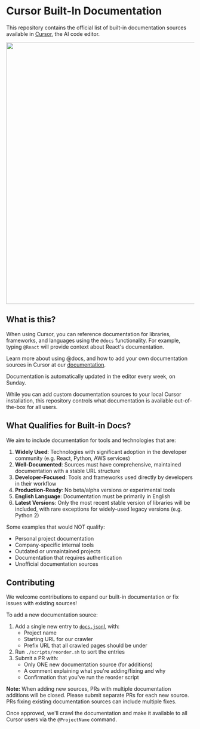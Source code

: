# Cursor Built-In Documentation

This repository contains the official list of built-in documentation sources available in [Cursor](https://cursor.com/), the AI code editor.

<p align="center">
<a href="https://cursor.so/">
<img src="https://github-production-user-asset-6210df.s3.amazonaws.com/4297743/252120561-58028389-522b-4391-abd2-d159fb017519.png" width="700"><br>
</a>
</p>

## What is this?

When using Cursor, you can reference documentation for libraries, frameworks, and languages using the `@docs` functionality. For example, typing `@React` will provide context about React's documentation. 

Learn more about using @docs, and how to add your own documentation sources in Cursor at our [documentation](https://docs.cursor.com/context/@-symbols/@-docs).

Documentation is automatically updated in the editor every week, on Sunday.

While you can add custom documentation sources to your local Cursor installation, this repository controls what documentation is available out-of-the-box for all users.

## What Qualifies for Built-in Docs?

We aim to include documentation for tools and technologies that are:

1. **Widely Used**: Technologies with significant adoption in the developer community (e.g. React, Python, AWS services)
2. **Well-Documented**: Sources must have comprehensive, maintained documentation with a stable URL structure
3. **Developer-Focused**: Tools and frameworks used directly by developers in their workflow
4. **Production-Ready**: No beta/alpha versions or experimental tools
5. **English Language**: Documentation must be primarily in English
6. **Latest Versions**: Only the most recent stable version of libraries will be included, with rare exceptions for widely-used legacy versions (e.g. Python 2)

Some examples that would NOT qualify:
- Personal project documentation
- Company-specific internal tools
- Outdated or unmaintained projects
- Documentation that requires authentication
- Unofficial documentation sources

## Contributing

We welcome contributions to expand our built-in documentation or fix issues with existing sources! 

To add a new documentation source:

1. Add a single new entry to [`docs.jsonl`](docs.jsonl) with:
   - Project name
   - Starting URL for our crawler
   - Prefix URL that all crawled pages should be under
2. Run `./scripts/reorder.sh` to sort the entries
3. Submit a PR with:
   - Only ONE new documentation source (for additions)
   - A comment explaining what you're adding/fixing and why
   - Confirmation that you've run the reorder script

**Note:** When adding new sources, PRs with multiple documentation additions will be closed. Please submit separate PRs for each new source. PRs fixing existing documentation sources can include multiple fixes.

Once approved, we'll crawl the documentation and make it available to all Cursor users via the `@ProjectName` command.
